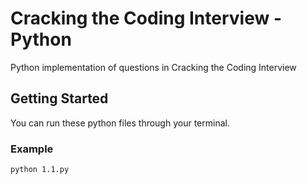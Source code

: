 # Cracking the Coding Interview - Python

Python implementation of questions in Cracking the Coding Interview

## Getting Started

You can run these python files through your terminal. 

### Example

```
python 1.1.py
```
